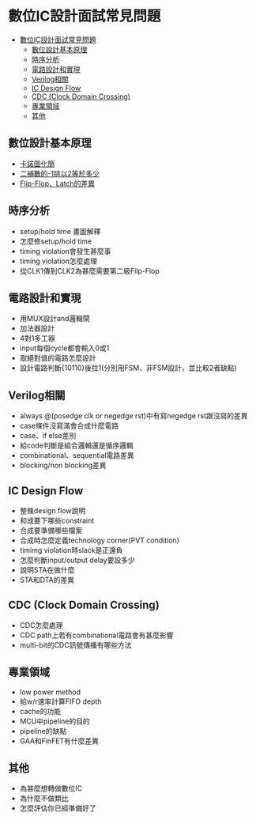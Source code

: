 # 數位IC設計面試常見問題

- [數位IC設計面試常見問題](#數位ic設計面試常見問題)
  - [數位設計基本原理](#數位設計基本原理)
  - [時序分析](#時序分析)
  - [電路設計和實現](#電路設計和實現)
  - [Verilog相關](#verilog相關)
  - [IC Design Flow](#ic-design-flow)
  - [CDC (Clock Domain Crossing)](#cdc-clock-domain-crossing)
  - [專業領域](#專業領域)
  - [其他](#其他)

## 數位設計基本原理

- [卡諾圖化簡](fundamental.md/#1-1)
- [二補數的-1除以2等於多少](fundamental.md/#1-2)
- [Flip-Flop、Latch的差異](fundamental.md/#1-3)

## 時序分析

- setup/hold time 畫圖解釋
- 怎麼修setup/hold time
- timing violation會發生甚麼事
- timing violation怎麼處理
- 從CLK1傳到CLK2為甚麼需要第二級Filp-Flop

## 電路設計和實現

- 用MUX設計and邏輯閘
- 加法器設計
- 4對1多工器
- input每個cycle都會輸入0或1
- 取絕對值的電路怎麼設計
- 設計電路判斷{10110}後拉1(分別用FSM、非FSM設計，並比較2者缺點)

## Verilog相關

- always @(posedge clk or negedge rst)中有寫negedge rst跟沒寫的差異
- case條件沒寫滿會合成什麼電路
- case、if else差別
- 給code判斷是組合邏輯還是循序邏輯
- combinational、sequential電路差異
- blocking/non blocking差異

## IC Design Flow

- 整條design flow說明
- 和成要下哪些constraint
- 合成要準備哪些檔案
- 合成時怎麼定義technology corner(PVT condition)
- timimg violation時slack是正還負
- 怎麼判斷input/output delay要設多少
- 說明STA在做什麼
- STA和DTA的差異

## CDC (Clock Domain Crossing)

- CDC怎麼處理
- CDC path上若有combinational電路會有甚麼影響
- multi-bit的CDC訊號傳播有哪些方法

## 專業領域

- low power method
- 給w/r速率計算FIFO depth
- cache的功能
- MCU中pipeline的目的
- pipeline的缺點
- GAA和FinFET有什麼差異

## 其他

- 為甚麼想轉做數位IC
- 為什麼不做類比
- 怎麼評估你已經準備好了
